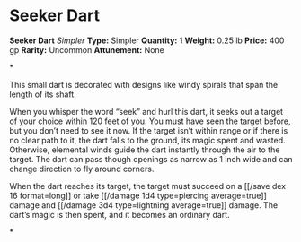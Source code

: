 # Seeker Dart

**Seeker Dart**
_Simpler_
**Type:** Simpler
**Quantity:** 1
**Weight:** 0.25 lb
**Price:** 400 gp
**Rarity:** Uncommon
**Attunement:** None

*<p>This small dart is decorated with designs like windy spirals that span the length of its shaft.

When you whisper the word “seek” and hurl this dart, it seeks out a target of your choice within 120 feet of you. You must have seen the target before, but you don’t need to see it now. If the target isn’t within range or if there is no clear path to it, the dart falls to the ground, its magic spent and wasted. Otherwise, elemental winds guide the dart instantly through the air to the target. The dart can pass though openings as narrow as 1 inch wide and can change direction to fly around corners.

When the dart reaches its target, the target must succeed on a [[/save dex 16 format=long]] or take  [[/damage 1d4 type=piercing average=true]] damage and  [[/damage 3d4 type=lightning average=true]] damage. The dart’s magic is then spent, and it becomes an ordinary dart.</p>*